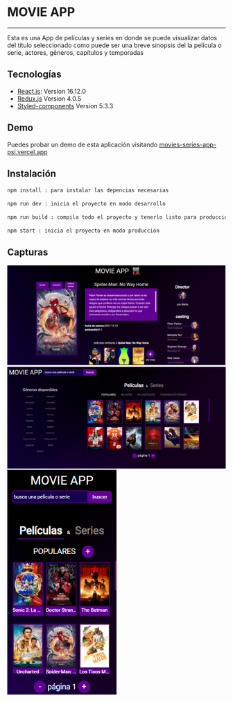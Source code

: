 # MOVIE APP
***
Esta es una App de películas y series en donde se puede visualizar datos del título seleccionado como puede ser una breve sinopsis del la película o serie, actores, géneros, capítulos y temporadas


  ## Tecnologías
  * [React.js](https://es.reactjs.org/): Version 16.12.0
  * [Redux.js](https://es.redux.js.org/) Version 4.0.5
  * [Styled-components](https://styled-components.com/) Version 5.3.3
  ## Demo
   Puedes probar un demo de esta aplicación visitando [movies-series-app-psi.vercel.app](https://movies-series-app-psi.vercel.app/) 

  ## Instalación
```bash
npm install : para instalar las depencias necesarias
```

 ```bash
npm run dev : inicia el proyecto en modo desarrollo
```

 ```bash
npm run build : compila todo el proyecto y tenerlo listo para producción
```

 ```bash
npm start : inicia el proyecto en modo producción
```
## Capturas
![](/public/movie_app_details.PNG)
![](/public/movie_app_home.PNG)
![](/public/movie_app_mobile.PNG)
